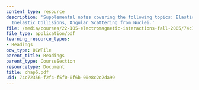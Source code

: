 ```yaml
---
content_type: resource
description: 'Supplemental notes covering the following topics: Elastic Collisions,
  Inelastic Collisions, Angular Scattering from Nuclei.'
file: /media/courses/22-105-electromagnetic-interactions-fall-2005/74c72356f2f4f5f00f6b00e8c2c2da99_chap6.pdf
file_type: application/pdf
learning_resource_types:
- Readings
ocw_type: OCWFile
parent_title: Readings
parent_type: CourseSection
resourcetype: Document
title: chap6.pdf
uid: 74c72356-f2f4-f5f0-0f6b-00e8c2c2da99
---
```

